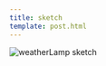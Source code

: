 ```yaml
---
title: sketch
template: post.html
---
```

![weatherLamp sketch](https://s3.amazonaws.com/rewferguson.com/img/Weather-Lamp/sketch.jpg)
